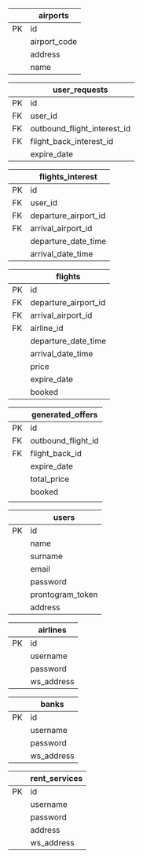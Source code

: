 |  | airports |
| - | - |
| PK | id |
|  | airport_code |
|  | address |
|  | name |


|  | user_requests |
| - | - |
| PK | id |
| FK | user_id |
| FK | outbound_flight_interest_id |
| FK | flight_back_interest_id |
|  | expire_date |

|  | flights_interest |
| - | - |
| PK | id |
| FK | user_id |
| FK | departure_airport_id |
| FK | arrival_airport_id |
|  | departure_date_time |
|  | arrival_date_time |



|  | flights |
| - | - |
| PK | id |
| FK | departure_airport_id |
| FK | arrival_airport_id |
| FK | airline_id |
|  | departure_date_time |
|  | arrival_date_time |
|  | price |
|  | expire_date |
|  | booked |


|  | generated_offers |
| - | - |
| PK | id |
| FK | outbound_flight_id |
| FK | flight_back_id |
|  | expire_date |
|  | total_price |
|  | booked |
|  |  |

|  | users |
| - | - |
| PK | id |
|  | name |
|  | surname |
|  | email |
|  | password |
|  | prontogram_token |
|  | address |

|  | airlines |
| - | - |
| PK | id |
|  | username |
|  | password |
|  | ws_address |

|  | banks |
| - | - |
| PK | id |
|  | username |
|  | password |
|  | ws_address |

|  | rent_services |
| - | - |
| PK | id |
|  | username |
|  | password |
|  | address |
|  | ws_address |
